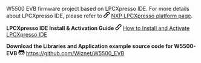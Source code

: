
W5500 EVB firmware project based on LPCXpresso IDE. For more details
about LPCXpresso IDE, please refer to
![](/img/link.png) [NXP LPCXpresso platform
page](http://www.lpcware.com/lpcxpresso).

**LPCXpresso IDE Install & Activation Guide**
![](/img/link.png) [How to Install and
Activate LPCXpresso IDE](/osh/lpcxpresso/start)

**Download the Libraries and Application example source code for
W5500-EVB** ![](/img/github.png)
https://github.com/Wiznet/W5500_EVB
